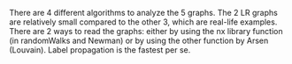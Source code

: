 There are 4 different algorithms to analyze the 5 graphs. The 2 LR graphs are relatively small compared to the other 3, which are real-life examples.
There are 2 ways to read the graphs: either by using the nx library function (in randomWalks and Newman) or by using the other function by Arsen (Louvain). 
Label propagation is the fastest per se.
